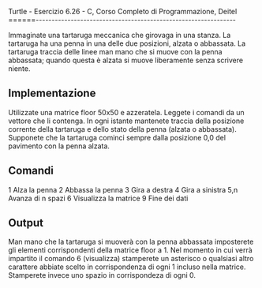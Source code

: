 Turtle - Esercizio 6.26 - C, Corso Completo di Programmazione, Deitel
======---------------------------------------------------------------

Immaginate una tartaruga meccanica che girovaga in una stanza.
La tartaruga ha una penna in una delle due posizioni, alzata o abbassata.
La tartaruga traccia delle linee man mano che si muove con la penna abbassata;
quando questa è alzata si muove liberamente senza scrivere niente.

Implementazione
---------------

Utilizzate una matrice floor 50x50 e azzeratela. Leggete i comandi da
un vettore che li contenga. In ogni istante mantenete traccia della posizione
corrente della tartaruga e dello stato della penna (alzata o abbassata).
Supponete che la tartaruga cominci sempre dalla posizione 0,0 del pavimento
con la penna alzata.

Comandi
-------

1   Alza la penna
2   Abbassa la penna
3   Gira a destra
4   Gira a sinistra
5,n Avanza di n spazi
6   Visualizza la matrice
9   Fine dei dati

Output
------

Man mano che la tartaruga si muoverà con la penna abbassata imposterete
gli elementi corrispondenti della matrice floor a 1.
Nel momento in cui verrà impartito il comando 6 (visualizza) stamperete
un asterisco o qualsiasi altro carattere abbiate scelto in corrispondenza
di ogni 1 incluso nella matrice. Stamperete invece uno spazio in corrispondeza
di ogni 0.
